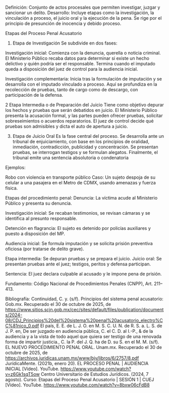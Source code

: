 Definición: Conjunto de actos procesales que permiten investigar, juzgar y sancionar un delito.
Desarrollo: Incluye etapas como la investigación, la vinculación a proceso, el juicio oral y la ejecución de la pena. Se rige por el principio de presunción de inocencia y debido proceso.

Etapas del Proceso Penal Acusatorio
1. Etapa de Investigación
Se subdivide en dos fases:

Investigación inicial: Comienza con la denuncia, querella o noticia criminal. El Ministerio Público recaba datos para determinar si existe un hecho delictivo y quién podría ser el responsable. Termina cuando el imputado queda a disposición del juez de control para la audiencia inicial.

Investigación complementaria: Inicia tras la formulación de imputación y se desarrolla con el imputado vinculado a proceso. Aquí se profundiza en la recolección de pruebas, tanto de cargo como de descargo, con participación de la defensa.

2 Etapa Intermedia o de Preparación del Juicio
Tiene como objetivo depurar los hechos y pruebas que serán debatidos en juicio. El Ministerio Público presenta la acusación formal, y las partes pueden ofrecer pruebas, solicitar sobreseimientos o acuerdos reparatorios. El juez de control decide qué pruebas son admisibles y dicta el auto de apertura a juicio.

3. Etapa de Juicio Oral
Es la fase central del proceso. Se desarrolla ante un tribunal de enjuiciamiento, con base en los principios de oralidad, inmediación, contradicción, publicidad y concentración. Se presentan pruebas, se interrogan testigos y se formulan alegatos. Finalmente, el tribunal emite una sentencia absolutoria o condenatoria

Ejemplos:

Robo con violencia en transporte público
Caso: Un sujeto despoja de su celular a una pasajera en el Metro de CDMX, usando amenazas y fuerza física.

Etapas del procedimiento penal:
Denuncia: La víctima acude al Ministerio Público y presenta su denuncia.

Investigación inicial: Se recaban testimonios, se revisan cámaras y se identifica al presunto responsable.

Detención en flagrancia: El sujeto es detenido por policías auxiliares y puesto a disposición del MP.

Audiencia inicial: Se formula imputación y se solicita prisión preventiva oficiosa (por tratarse de delito grave).

Etapa intermedia: Se depuran pruebas y se prepara el juicio.
Juicio oral: Se presentan pruebas ante el juez; testigos, peritos y defensa participan.

Sentencia: El juez declara culpable al acusado y le impone pena de prisión.

Fundamento: Código Nacional de Procedimientos Penales (CNPP), Art. 211–413.

Bibliografía:
Continuidad, C. y. (s/f). Principios del sistema penal acusatorio: Gob.mx. Recuperado el 30 de octubre de 2025, de https://www.sitios.scjn.gob.mx/cec/sites/default/files/publication/documents/2024-08/CDJ_Principios%20del%20sistema%20penal%20acusatorio_electro%CC%81nico_0.pdf
El país, E. E. de L. J. O. en M. S. C. U. N. de R. S. a. L. S. de J. P. en, De ser juzgado en audiencia pública, C. el C. D. al I.-P., & de la audiencia y a la vista de todo aquel que quiera ser testigo de una renovada forma de impartir justicia., C. la P. del J. Q. ha de D. su S. en el M. M. (s/f). EL NUEVO PROCEDIMIENTO PENAL ORAL. Unam.mx. Recuperado el 30 de octubre de 2025, de https://archivos.juridicas.unam.mx/www/bjv/libros/6/2757/8.pdf
JurídicaMente. (2021b, enero 20). EL PROCESO PENAL | AUDIENCIA INICIAL [Vídeo]. YouTube. https://www.youtube.com/watch?v=z6Gk1sqT5ow
Centro Universitario de Estudios Jurídicos. (2024, 7 agosto). Curso: Etapas del Proceso Penal Acusatorio | SESIÓN 1 | CUEJ [Vídeo]. YouTube. https://www.youtube.com/watch?v=8bxw06cFdB8

